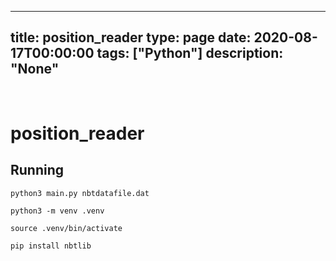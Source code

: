 
---
title: position_reader
type: page
date: 2020-08-17T00:00:00
tags: ["Python"]
description: "None"
---


<br>

# position_reader

## Running
```
python3 main.py nbtdatafile.dat

python3 -m venv .venv

source .venv/bin/activate

pip install nbtlib
```
